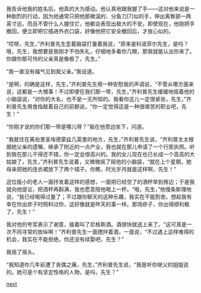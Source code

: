 
我告诉他我的姓名后，他真的大为感动。他认真地跟我握了手——这对他来说是一种剧烈的行动，因为他通常只把他那微温的、分鱼刀[7]似的手，伸出离臀部一两英寸远，而且不管什么人握住它，他都会表现出极大的不安。即使现在，他刚把手撤回，便立即把它插进外衣口袋，好像他把它安全撤回后，才放心似的。

“哎呀，先生，”齐利普先生歪着脑袋打量着我说，“原来是科波菲尔先生，是吗？哦，先生，我想要是我刚才不怕失礼，仔细地多看你几眼，那我就能认出你来了。你跟你那可怜的父亲真是像极了，先生。”

“我一直没有福气见到我父亲。”我说道。

“是啊，的确是这样，先生，”齐利普先生用一种安慰我的声调说，“不管从哪方面来说，这都是一大憾事！不过即便在我们那一带，先生，”齐利普先生缓缓地摇着他的小脑袋说，“对你的大名，也不是一无所知的。我看你这儿一定很紧张，先生，”齐利普先生用食指敲着自己的前额说，“你一定觉得这是一种很艰苦的职业吧，先生！”

“你刚才说的你们那一带是哪儿呀？”我在他旁边坐下，问道。

“我就住在离伯里圣埃德蒙兹几英里的地方，先生，”齐利普先生说，“齐利普太太根据她父亲的遗嘱，继承了附近的一点产业，我也就在那儿申请了一个行医执照。听到我在那儿干得还不错，你一定会很高兴的。我的女儿现在也已长成一个高高的大姑娘了，先生，”齐利普先生说着，又微微摇了摇他的小脑袋，“就在上个星期，她母亲把她的连衣裙放下了两个褶子。你瞧，时光岁月就是这样啊，先生！”

这位瘦小的老人一面抒发着这样的感想，一面把已经空了的酒杯举到唇边；于是我就向他提议，把酒杯再斟满，我也愿意陪他喝上一杯。“哦，先生，”他慢条斯理地说，“我已经喝得过量了；不过跟你聊天的这种乐趣，我实在不能割舍。想起我有幸在你出疹子时照料过你，这好像就是昨天的事一样。那场疹子，你出得顺利极了，先生！”

我对他的夸奖表示了谢意，接着叫了尼格斯酒。酒很快就送上来了。“这可真是一次不同寻常的放纵啊！”齐利普先生一面搅拌着酒，一面说，“不过遇上这样难得的机会，我实在不能拒绝。你还没有续娶吧，先生？”

我摇了摇头。

“我知道你几年前遭了丧偶之痛，先生，”齐利普先生说，“我是听你继父的姐姐说的。她可是个有坚定性格的人物，是吗，先生？”

[next](page734)